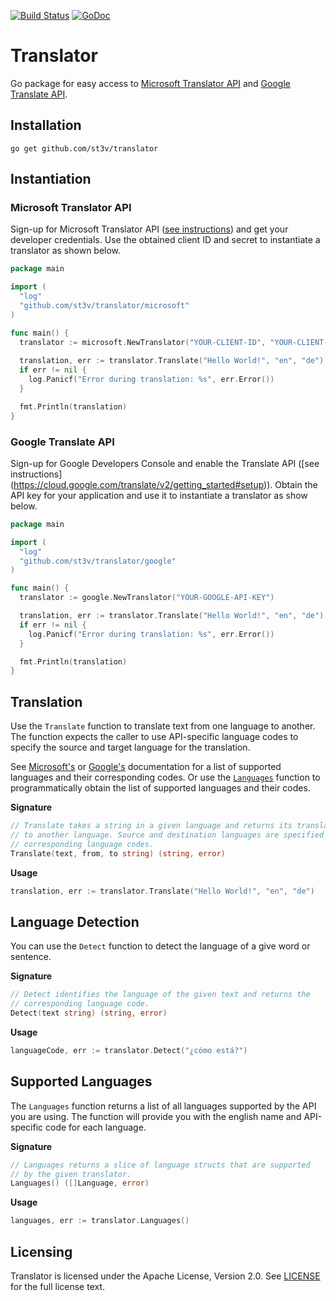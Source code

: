 [![Build Status](https://travis-ci.org/st3v/translator.svg?branch=master)](https://travis-ci.org/st3v/translator)
[![GoDoc](https://godoc.org/github.com/st3v/translator?status.png)](https://godoc.org/github.com/st3v/translator)

Translator
==========

Go package for easy access to 
[Microsoft Translator API](http://msdn.microsoft.com/en-us/library/ff512423.aspx) and 
[Google Translate API](https://cloud.google.com/translate/docs).

## Installation

```
go get github.com/st3v/translator
```

## Instantiation

### Microsoft Translator API

Sign-up for Microsoft Translator API ([see instructions](http://blogs.msdn.com/b/translation/p/gettingstarted1.aspx)) and get your developer credentials. 
Use the obtained client ID and secret to instantiate a translator as shown
below.

```go
package main

import (
  "log"
  "github.com/st3v/translator/microsoft"
)

func main() {
  translator := microsoft.NewTranslator("YOUR-CLIENT-ID", "YOUR-CLIENT-SECRET")
    
  translation, err := translator.Translate("Hello World!", "en", "de")
  if err != nil {
    log.Panicf("Error during translation: %s", err.Error())
  }

  fmt.Println(translation)
}
```

### Google Translate API

Sign-up for Google Developers Console and enable the Translate API ([see instructions] (https://cloud.google.com/translate/v2/getting_started#setup)).
Obtain the API key for your application and use it to instantiate a translator
as show below.

```go
package main

import (
  "log"
  "github.com/st3v/translator/google"
)

func main() {
  translator := google.NewTranslator("YOUR-GOOGLE-API-KEY")

  translation, err := translator.Translate("Hello World!", "en", "de")
  if err != nil {
    log.Panicf("Error during translation: %s", err.Error())
  }

  fmt.Println(translation)
}
```

## Translation

Use the `Translate` function to translate text from one language to another. The
function expects the caller to use API-specific language codes to specify the source
and target language for the translation. 

See [Microsoft's](https://msdn.microsoft.com/en-us/library/hh456380.aspx) or 
[Google's](https://cloud.google.com/translate/v2/using_rest#language-params)
documentation for a list of supported languages and their corresponding codes.
Or use the [`Languages`](#languages) function to programmatically obtain the list of 
supported languages and their codes.

**Signature**

```go
// Translate takes a string in a given language and returns its translation
// to another language. Source and destination languages are specified by their
// corresponding language codes.
Translate(text, from, to string) (string, error)
```

**Usage**

```go
translation, err := translator.Translate("Hello World!", "en", "de")
```

## Language Detection

You can use the `Detect` function to detect the language of a give word or sentence.

**Signature**

```go
// Detect identifies the language of the given text and returns the
// corresponding language code.
Detect(text string) (string, error)
```

**Usage**

```go
languageCode, err := translator.Detect("¿cómo está?")
```

## Supported Languages
<a name="languages"></a>

The `Languages` function returns a list of all languages supported 
by the API you are using. The function will provide you with the english 
name and API-specific code for each language.

**Signature**

```go
// Languages returns a slice of language structs that are supported
// by the given translator.
Languages() ([]Language, error)
```

**Usage**

```go
languages, err := translator.Languages()
```

## Licensing
Translator is licensed under the Apache License, Version 2.0. See
[LICENSE](https://github.com/st3v/translator/blob/master/LICENSE) for the full
license text.

